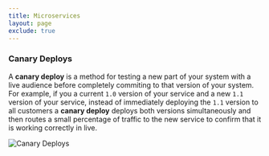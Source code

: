 ```yaml
---
title: Microservices
layout: page
exclude: true
---
```


### Canary Deploys

A **canary deploy** is a method for testing a new part of your system with a live audience before completely commiting to that version of your system. For example, if you a current `1.0` version of your service and a new `1.1` version of your service, instead of immediately deploying the `1.1` version to all customers a **canary deploy** deploys both versions simultaneously and then routes a small percentage of traffic to the new service to confirm that it is working correctly in live.

![Canary Deploys](https://drive.google.com/file/d/11exwptVKHnL1KJUzt_XWJTwYpolmeO5_/preview)
<!--stackedit_data:
eyJoaXN0b3J5IjpbLTM4NDY0MTg2NiwtNTY3MTU4MjYxXX0=
-->